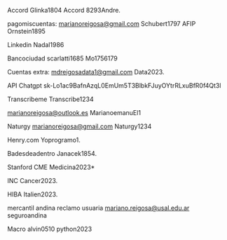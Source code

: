 Accord 
	Glinka1804
	Accord 8293Andre.

pagomiscuentas:
	marianoreigosa@gmail.com
	Schubert1797
AFIP
	Ornstein1895

Linkedin
	Nadal1986

Bancociudad
	scarlatti1685
	Mo1756179

Cuentas extra:
	mdreigosadata1@gmail.com
	Data2023.



API Chatgpt
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

Transcribeme
	Transcribe1234


marianoreigosa@outlook.es
	MarianoemanuEl1


Naturgy
	marianoreigosa@gmail.com
	Naturgy1234

Henry.com
    Yoprogramo1.

Badesdeadentro
Janacek1854.

Stanford CME
Medicina2023*

INC
Cancer2023.

HIBA
Italien2023.

mercantil andina reclamo usuaria
mariano.reigosa@usal.edu.ar
seguroandina


Macro
alvin0510
python2023